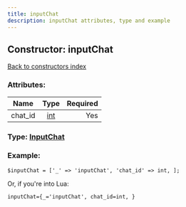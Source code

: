 ```yaml
---
title: inputChat
description: inputChat attributes, type and example
---
```

## Constructor: inputChat  
[Back to constructors index](index.md)



### Attributes:

| Name     |    Type       | Required |
|----------|:-------------:|---------:|
|chat\_id|[int](../types/int.md) | Yes|



### Type: [InputChat](../types/InputChat.md)


### Example:

```
$inputChat = ['_' => 'inputChat', 'chat_id' => int, ];
```  

Or, if you're into Lua:  


```
inputChat={_='inputChat', chat_id=int, }

```


